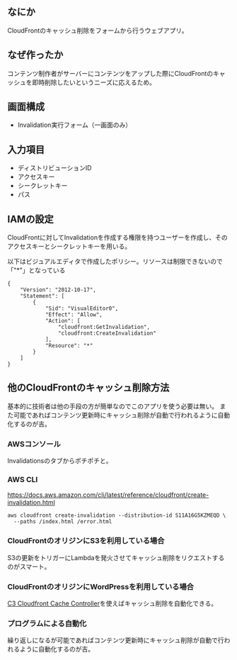 ## なにか
CloudFrontのキャッシュ削除をフォームから行うウェブアプリ。

## なぜ作ったか
コンテンツ制作者がサーバーにコンテンツをアップした際にCloudFrontのキャッシュを即時削除したいというニーズに応えるため。

## 画面構成
* Invalidation実行フォーム（一画面のみ）

## 入力項目
* ディストリビューションID
* アクセスキー
* シークレットキー
* パス

## IAMの設定
CloudFrontに対してInvalidationを作成する権限を持つユーザーを作成し、そのアクセスキーとシークレットキーを用いる。

以下はビジュアルエディタで作成したポリシー。リソースは制限できないので「"*"」となっている

    {
        "Version": "2012-10-17",
        "Statement": [
            {
                "Sid": "VisualEditor0",
                "Effect": "Allow",
                "Action": [
                    "cloudfront:GetInvalidation",
                    "cloudfront:CreateInvalidation"
                ],
                "Resource": "*"
            }
        ]
    }

## 他のCloudFrontのキャッシュ削除方法
基本的に技術者は他の手段の方が簡単なのでこのアプリを使う必要は無い。
また可能であればコンテンツ更新時にキャッシュ削除が自動で行われるように自動化するのが吉。

### AWSコンソール
Invalidationsのタブからポチポチと。

### AWS CLI
https://docs.aws.amazon.com/cli/latest/reference/cloudfront/create-invalidation.html
   
    aws cloudfront create-invalidation --distribution-id S11A16G5KZMEQD \
      --paths /index.html /error.html

### CloudFrontのオリジンにS3を利用している場合
S3の更新をトリガーにLambdaを発火させてキャッシュ削除をリクエストするのがスマート。

### CloudFrontのオリジンにWordPressを利用している場合
[C3 Cloudfront Cache Controller](https://wp-kyoto.net/c3-cloudfront-clear-cache)を使えばキャッシュ削除を自動化できる。

### プログラムによる自動化
繰り返しになるが可能であればコンテンツ更新時にキャッシュ削除が自動で行われるように自動化するのが吉。